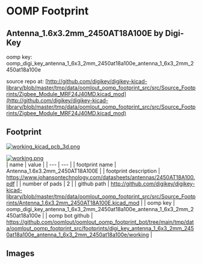 # OOMP Footprint  
## Antenna_1.6x3.2mm_2450AT18A100E  by Digi-Key  
  
oomp key: oomp_digi_key_antenna_1_6x3_2mm_2450at18a100e_antenna_1_6x3_2mm_2450at18a100e  
  
source repo at: [http://github.com/digikey/digikey-kicad-library/blob/master/tmp/data/oomlout_oomp_footprint_src/src/Source_Footprints/Zigbee_Module_MRF24J40MD.kicad_mod](http://github.com/digikey/digikey-kicad-library/blob/master/tmp/data/oomlout_oomp_footprint_src/src/Source_Footprints/Zigbee_Module_MRF24J40MD.kicad_mod)  
## Footprint  
  
[![working_kicad_pcb_3d.png](working_kicad_pcb_3d_600.png)](working_kicad_pcb_3d.png)  
  
[![working.png](working_600.png)](working.png)  
| name | value | 
| --- | --- | 
| footprint name | Antenna_1.6x3.2mm_2450AT18A100E | 
| footprint description | https://www.johansontechnology.com/datasheets/antennas/2450AT18A100.pdf | 
| number of pads | 2 | 
| github path | http://github.com/digikey/digikey-kicad-library/blob/master/tmp/data/oomlout_oomp_footprint_src/src/Source_Footprints/Antenna_1.6x3.2mm_2450AT18A100E.kicad_mod | 
| oomp key | oomp_digi_key_antenna_1_6x3_2mm_2450at18a100e_antenna_1_6x3_2mm_2450at18a100e | 
| oomp bot github | https://github.com/oomlout/oomlout_oomp_footprint_bot/tree/main/tmp/data/oomlout_oomp_footprint_src/footprints/digi_key_antenna_1_6x3_2mm_2450at18a100e_antenna_1_6x3_2mm_2450at18a100e/working | 
## Images  
